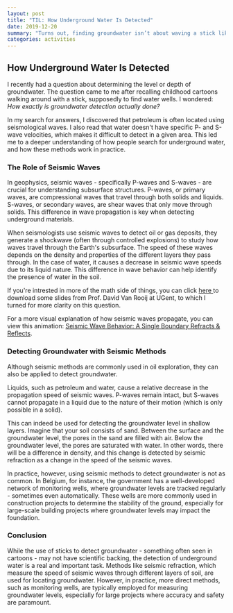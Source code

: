 ```yaml
---
layout: post
title: "TIL: How Underground Water Is Detected"
date: 2019-12-20
summary: "Turns out, finding groundwater isn’t about waving a stick like a wizard"
categories: activities
---
```


## How Underground Water Is Detected

I recently had a question about determining the level or depth of groundwater.
The question came to me after recalling childhood cartoons walking around with a stick,
supposedly to find water wells. I wondered: _How exactly is groundwater detection actually done?_

In my search for answers, I discovered that petroleum is often located using seismological waves.
I also read that water doesn't have specific P- and S-wave velocities, which makes it difficult
to detect in a given area. This led me to a deeper understanding of how people search for underground water,
and how these methods work in practice.

### The Role of Seismic Waves

In geophysics, seismic waves - specifically P-waves and S-waves - are crucial for understanding subsurface structures.
P-waves, or primary waves, are compressional waves that travel through both solids and liquids.
S-waves, or secondary waves, are shear waves that only move through solids.
This difference in wave propagation is key when detecting underground materials.

When seismologists use seismic waves to detect oil or gas deposits, they generate a shockwave
(often through controlled explosions) to study how waves travel through the Earth's subsurface.
The speed of these waves depends on the density and properties of the different layers they pass through.
In the case of water, it causes a decrease in seismic wave speeds due to its liquid nature.
This difference in wave behavior can help identify the presence of water in the soil.

If you're intrested in more of the math side of things, you can click
<a href="/assets/papers/2019-12-20/refraction-seismics.pdf" 
   download="Observatory_Slides"> here </a>
to download some slides from Prof. David Van Rooij at UGent, to which
I turned for more clarity on this question.

For a more visual explanation of how seismic waves propagate, you can view this animation:
[Seismic Wave Behavior: A Single Boundary Refracts & Reflects](https://www.iris.edu/hq/inclass/animation/seismic_wave_behavior_a_single_boundary_refracts__reflects).

### Detecting Groundwater with Seismic Methods

Although seismic methods are commonly used in oil exploration, they can also be applied to detect groundwater.

Liquids, such as petroleum and water, cause a relative decrease in the propagation speed of seismic waves.
P-waves remain intact, but S-waves cannot propagate in a liquid due to the nature of their motion
(which is only possible in a solid).

This can indeed be used for detecting the groundwater level in shallow layers. Imagine that your soil
consists of sand. Between the surface and the groundwater level, the pores in the sand are filled with air.
Below the groundwater level, the pores are saturated with water. In other words, there will be a difference
in density, and this change is detected by seismic refraction as a change in the speed of the seismic waves.

In practice, however, using seismic methods to detect groundwater is not as common. In Belgium, for instance,
the government has a well-developed network of monitoring wells, where groundwater levels are tracked regularly -
sometimes even automatically. These wells are more commonly used in construction projects to determine the
stability of the ground, especially for large-scale building projects where groundwater levels may impact
the foundation.

### Conclusion

While the use of sticks to detect groundwater - something often seen in cartoons - may not have scientific backing,
the detection of underground water is a real and important task. Methods like seismic refraction, which measure the
speed of seismic waves through different layers of soil, are used for locating groundwater. However, in practice,
more direct methods, such as monitoring wells, are typically employed for measuring groundwater levels,
especially for large projects where accuracy and safety are paramount.
